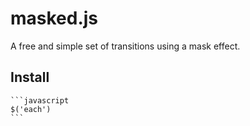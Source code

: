 # masked.js
A free and simple set of transitions using a mask effect.

Install
--------------
    ```javascript
    $('each')
    ```
